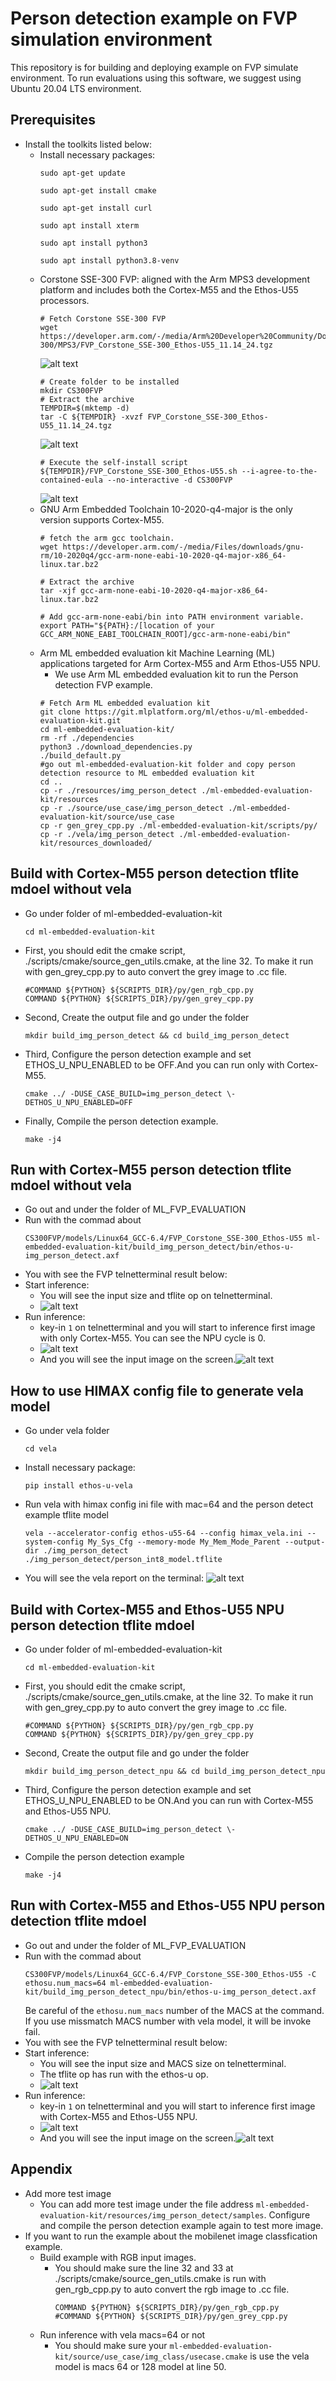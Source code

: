 # Person detection example on FVP simulation environment

This repository is for building and deploying example on FVP simulate environment.
To run evaluations using this software, we suggest using Ubuntu 20.04 LTS environment.

## Prerequisites
  - Install the toolkits listed below:
    - Install necessary packages:
      ```
      sudo apt-get update

      sudo apt-get install cmake

      sudo apt-get install curl

      sudo apt install xterm

      sudo apt install python3

      sudo apt install python3.8-venv
      ```
    - Corstone SSE-300 FVP: aligned with the Arm MPS3 development platform and includes both the Cortex-M55 and the Ethos-U55 processors.
      ```
      # Fetch Corstone SSE-300 FVP
      wget https://developer.arm.com/-/media/Arm%20Developer%20Community/Downloads/OSS/FVP/Corstone-300/MPS3/FVP_Corstone_SSE-300_Ethos-U55_11.14_24.tgz
      ```
      ![alt text](images/Fetch_Corstone_SSE_300_FVP.png)
      ```
      # Create folder to be installed
      mkdir CS300FVP
      # Extract the archive
      TEMPDIR=$(mktemp -d)
      tar -C ${TEMPDIR} -xvzf FVP_Corstone_SSE-300_Ethos-U55_11.14_24.tgz
      ```
      ![alt text](images/Extract_the_archive.png)
      ```
      # Execute the self-install script
      ${TEMPDIR}/FVP_Corstone_SSE-300_Ethos-U55.sh --i-agree-to-the-contained-eula --no-interactive -d CS300FVP
      ```
      ![alt text](images/Execute_self-install_script.png)
    - GNU Arm Embedded Toolchain 10-2020-q4-major is the only version supports Cortex-M55.
      ```
      # fetch the arm gcc toolchain.
      wget https://developer.arm.com/-/media/Files/downloads/gnu-rm/10-2020q4/gcc-arm-none-eabi-10-2020-q4-major-x86_64-linux.tar.bz2

      # Extract the archive
      tar -xjf gcc-arm-none-eabi-10-2020-q4-major-x86_64-linux.tar.bz2

      # Add gcc-arm-none-eabi/bin into PATH environment variable.
      export PATH="${PATH}:/[location of your GCC_ARM_NONE_EABI_TOOLCHAIN_ROOT]/gcc-arm-none-eabi/bin"
      ```
    - Arm ML embedded evaluation kit Machine Learning (ML) applications targeted for Arm Cortex-M55 and Arm Ethos-U55 NPU.
      - We use Arm ML embedded evaluation kit to run the Person detection FVP example.
      ```
      # Fetch Arm ML embedded evaluation kit
      git clone https://git.mlplatform.org/ml/ethos-u/ml-embedded-evaluation-kit.git
      cd ml-embedded-evaluation-kit/
      rm -rf ./dependencies
      python3 ./download_dependencies.py
      ./build_default.py
      #go out ml-embedded-evaluation-kit folder and copy person detection resource to ML embedded evaluation kit
      cd ..
      cp -r ./resources/img_person_detect ./ml-embedded-evaluation-kit/resources
      cp -r ./source/use_case/img_person_detect ./ml-embedded-evaluation-kit/source/use_case
      cp -r gen_grey_cpp.py ./ml-embedded-evaluation-kit/scripts/py/
      cp -r ./vela/img_person_detect ./ml-embedded-evaluation-kit/resources_downloaded/
      ```

## Build with Cortex-M55 person detection tflite mdoel without vela
  - Go under folder of ml-embedded-evaluation-kit
    ```
    cd ml-embedded-evaluation-kit
    ```
  - First, you should edit the cmake script, ./scripts/cmake/source_gen_utils.cmake, at the line 32. To make it run with gen_grey_cpp.py to auto convert the grey image to .cc file. 
    ```
    #COMMAND ${PYTHON} ${SCRIPTS_DIR}/py/gen_rgb_cpp.py
    COMMAND ${PYTHON} ${SCRIPTS_DIR}/py/gen_grey_cpp.py
    ```
  - Second, Create the output file and go under the folder
    ```
    mkdir build_img_person_detect && cd build_img_person_detect
    ```
  - Third, Configure the person detection example and set ETHOS_U_NPU_ENABLED to be OFF.And you can run only with Cortex-M55.
    ```
    cmake ../ -DUSE_CASE_BUILD=img_person_detect \-DETHOS_U_NPU_ENABLED=OFF
    ```
  - Finally, Compile the person detection example.
    ```
    make -j4
    ```

## Run with Cortex-M55 person detection tflite mdoel without vela
  - Go out and under the folder of ML_FVP_EVALUATION
  - Run with the commad about
    ```
    CS300FVP/models/Linux64_GCC-6.4/FVP_Corstone_SSE-300_Ethos-U55 ml-embedded-evaluation-kit/build_img_person_detect/bin/ethos-u-img_person_detect.axf
    ```
  - You with see the FVP telnetterminal result below:
   - Start inference: 
      - You will see the input size and tflite op on telnetterminal.
      - ![alt text](images/inference_start.png)
   - Run inference: 
      - key-in `1` on telnetterminal and you will start to inference first image with only Cortex-M55. You can see the NPU cycle is 0.
      - ![alt text](images/Run_inference.png)
      - And you will see the input image on the screen.![alt text](images/inference_input_with_m55.png)

## How to use HIMAX config file to generate vela model
  - Go under vela folder
    ```
    cd vela
    ```
  - Install necessary package:
    ```
    pip install ethos-u-vela
    ```
  - Run vela with himax config ini file with mac=64 and the person detect example tflite model
    ```
    vela --accelerator-config ethos-u55-64 --config himax_vela.ini --system-config My_Sys_Cfg --memory-mode My_Mem_Mode_Parent --output-dir ./img_person_detect ./img_person_detect/person_int8_model.tflite
    ```
  - You will see the vela report on the terminal: ![alt text](images/vela_report.png)

## Build with Cortex-M55 and Ethos-U55 NPU person detection tflite mdoel
  - Go under folder of ml-embedded-evaluation-kit
    ```
    cd ml-embedded-evaluation-kit
    ```
  - First, you should edit the cmake script, ./scripts/cmake/source_gen_utils.cmake, at the line 32. To make it run with gen_grey_cpp.py to auto convert the grey image to .cc file. 
    ```
    #COMMAND ${PYTHON} ${SCRIPTS_DIR}/py/gen_rgb_cpp.py
    COMMAND ${PYTHON} ${SCRIPTS_DIR}/py/gen_grey_cpp.py
    ```
  - Second, Create the output file and go under the folder
    ```
    mkdir build_img_person_detect_npu && cd build_img_person_detect_npu
    ```

  - Third, Configure the person detection example and set ETHOS_U_NPU_ENABLED to be ON.And you can run with Cortex-M55 and Ethos-U55 NPU.
    ```
    cmake ../ -DUSE_CASE_BUILD=img_person_detect \-DETHOS_U_NPU_ENABLED=ON
    ```
  - Compile the person detection example
    ```
    make -j4
    ```

## Run with Cortex-M55 and Ethos-U55 NPU person detection tflite mdoel
  - Go out and under the folder of ML_FVP_EVALUATION
  - Run with the commad about
    ```
    CS300FVP/models/Linux64_GCC-6.4/FVP_Corstone_SSE-300_Ethos-U55 -C ethosu.num_macs=64 ml-embedded-evaluation-kit/build_img_person_detect_npu/bin/ethos-u-img_person_detect.axf
    ```
    Be careful of the `ethosu.num_macs` number of the MACS at the command. If you use missmatch MACS number with vela model, it will be invoke fail. 
  - You with see the FVP telnetterminal result below:
   - Start inference: 
      - You will see the input size and MACS size on telnetterminal.
      - The tflite op has run with the ethos-u op.
      - ![alt text](images/npu_inference_start.png)
   - Run inference: 
      - key-in `1` on telnetterminal and you will start to inference first image with Cortex-M55 and Ethos-U55 NPU. 
      - ![alt text](images/npu_inference_result.png)
      - And you will see the input image on the screen.![alt text](images/inference_input_image.png)


## Appendix
  - Add more test image
    - You can add more test image under the file address `ml-embedded-evaluation-kit/resources/img_person_detect/samples`. Configure and compile the person detection example again to test more image.
  - If you want to run the example about the mobilenet image classfication example.
    - Build example with RGB input images. 
      - You should make sure the line 32 and 33 at ./scripts/cmake/source_gen_utils.cmake is run with gen_rgb_cpp.py to auto convert the rgb image to .cc file. 
        ```
        COMMAND ${PYTHON} ${SCRIPTS_DIR}/py/gen_rgb_cpp.py
        #COMMAND ${PYTHON} ${SCRIPTS_DIR}/py/gen_grey_cpp.py
        ```
    - Run inference with vela macs=64 or not
      - You should make sure your `ml-embedded-evaluation-kit/source/use_case/img_class/usecase.cmake` is use the vela model is macs 64 or 128 model at line 50.